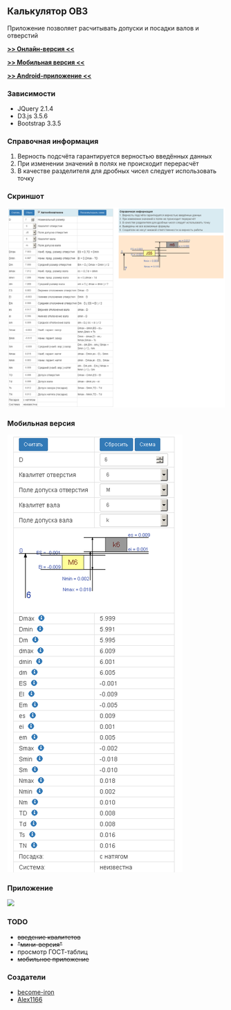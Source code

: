 ## Калькулятор ОВЗ

Приложение позволяет расчитывать допуски и посадки валов и отверстий

[**>> Онлайн-версия <<**](https://become-iron.github.io/ovz_calc)

[**>> Мобильная версия <<**](https://become-iron.github.io/ovz_calc/calc_min.html)

[**>> Android-приложение <<**](https://github.com/become-iron/ovz_calc/raw/master/app_build/builds/OVZCalc.apk)

### Зависимости
* JQuery 2.1.4
* D3.js 3.5.6
* Bootstrap 3.3.5

### Справочная информация
1. Верность подсчёта гарантируется верностью введённых данных
2. При изменении значений в полях не происходит перерасчёт
3. В качестве разделителя для дробных чисел следует использовать точку

### Скриншот
![](stuff/screenshot.png)

### Мобильная версия
![](stuff/mobile.png)

### Приложение
![](stuff/application2.jpg)

### TODO
* ~~введение квалитетов~~
* ~~"мини-версия"~~
* просмотр ГОСТ-таблиц
* ~~мобильное приложение~~

### Создатели
* [become-iron](http://github.com/become-iron)
* [Alex1166](http://github.com/Alex1166)
